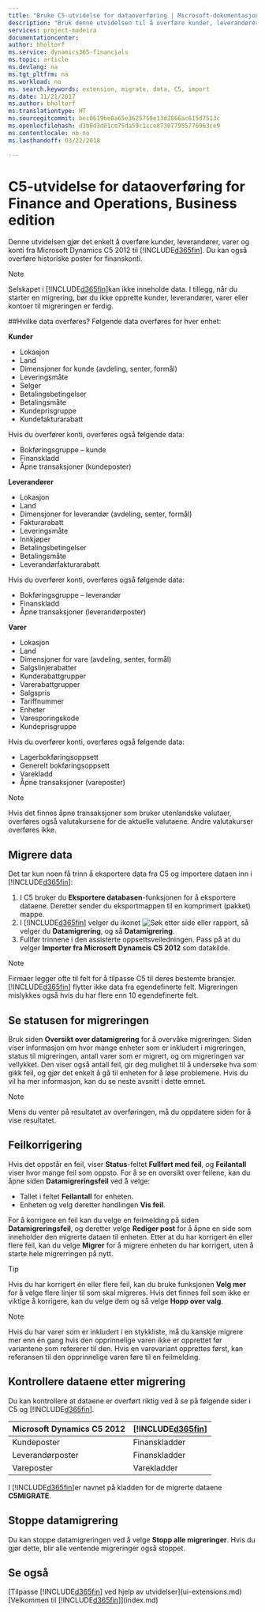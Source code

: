 ```yaml
---
title: "Bruke C5-utvidelse for dataoverføring | Microsoft-dokumentasjon"
description: "Bruk denne utvidelsen til å overføre kunder, leverandører, varer og finanskonti fra Microsoft Dynamics C5 2012 til Financials."
services: project-madeira
documentationcenter: 
author: bholtorf
ms.service: dynamics365-financials
ms.topic: article
ms.devlang: na
ms.tgt_pltfrm: na
ms.workload: na
ms. search.keywords: extension, migrate, data, C5, import
ms.date: 11/21/2017
ms.author: bholtorf
ms.translationtype: HT
ms.sourcegitcommit: bec0619be0a65e3625759e13d2866ac615d7513c
ms.openlocfilehash: d3b8d3d01ce75da59c1cce873077955776963ce9
ms.contentlocale: nb-no
ms.lasthandoff: 03/22/2018

---
```


# <a name="the-c5-data-migration-extension-for-finance-and-operations-business-edition"></a>C5-utvidelse for dataoverføring for Finance and Operations, Business edition
Denne utvidelsen gjør det enkelt å overføre kunder, leverandører, varer og konti fra Microsoft Dynamics C5 2012 til [!INCLUDE[d365fin](includes/d365fin_md.md)]. Du kan også overføre historiske poster for finanskonti.

> [!Note]
> Selskapet i [!INCLUDE[d365fin](includes/d365fin_md.md)]kan ikke inneholde data. I tillegg, når du starter en migrering, bør du ikke opprette kunder, leverandører, varer eller kontoer til migreringen er ferdig.

##<a name="what-data-is-migrated"></a>Hvilke data overføres?
Følgende data overføres for hver enhet:

**Kunder**
* Lokasjon
* Land
* Dimensjoner for kunde (avdeling, senter, formål)
* Leveringsmåte
* Selger
* Betalingsbetingelser
* Betalingsmåte
* Kundeprisgruppe
* Kundefakturarabatt

Hvis du overfører konti, overføres også følgende data:

* Bokføringsgruppe – kunde
* Finanskladd
* Åpne transaksjoner (kundeposter)

**Leverandører**
* Lokasjon
* Land
* Dimensjoner for leverandør (avdeling, senter, formål)
* Fakturarabatt
* Leveringsmåte
* Innkjøper
* Betalingsbetingelser
* Betalingsmåte
* Leverandørfakturarabatt

Hvis du overfører konti, overføres også følgende data:

* Bokføringsgruppe – leverandør
* Finanskladd
* Åpne transaksjoner (leverandørposter)

**Varer**
* Lokasjon
* Land
* Dimensjoner for vare (avdeling, senter, formål)
* Salgslinjerabatter
* Kunderabattgrupper
* Varerabattgrupper
* Salgspris
* Tariffnummer
* Enheter
* Varesporingskode
* Kundeprisgruppe

Hvis du overfører konti, overføres også følgende data:

* Lagerbokføringsoppsett
* Generelt bokføringsoppsett
* Varekladd
* Åpne transaksjoner (vareposter)

> [!Note]
> Hvis det finnes åpne transaksjoner som bruker utenlandske valutaer, overføres også valutakursene for de aktuelle valutaene. Andre valutakurser overføres ikke.

## <a name="to-migrate-data"></a>Migrere data
Det tar kun noen få trinn å eksportere data fra C5 og importere dataen inn i [!INCLUDE[d365fin](includes/d365fin_md.md)]:  

1. I C5 bruker du **Eksportere databasen**-funksjonen for å eksportere dataene. Deretter sender du eksportmappen til en komprimert (pakket) mappe.  
2. I [!INCLUDE[d365fin](includes/d365fin_md.md)] velger du ikonet ![Søk etter side eller rapport](media/ui-search/search_small.png "Søk etter side eller rapport"), så velger du **Datamigrering**, og så  **Datamigrering**.  
3. Fullfør trinnene i den assisterte oppsettsveiledningen. Pass på at du velger **Importer fra Microsoft Dynamcis C5 2012** som datakilde.  

> [!Note]
> Firmaer legger ofte til felt for å tilpasse C5 til deres bestemte bransjer. [!INCLUDE[d365fin](includes/d365fin_md.md)] flytter ikke data fra egendefinerte felt. Migreringen mislykkes også hvis du har flere enn 10 egendefinerte felt.

## <a name="viewing-the-status-of-the-migration"></a>Se statusen for migreringen
Bruk siden **Oversikt over datamigrering** for å overvåke migreringen. Siden viser informasjon om hvor mange enheter som er inkludert i migreringen, status til migreringen, antall varer som er migrert, og om migreringen var vellykket. Den viser også antall feil, gir deg mulighet til å undersøke hva som gikk feil, og gjør det enkelt å gå til enheten for å løse problemene. Hvis du vil ha mer informasjon, kan du se neste avsnitt i dette emnet.  

> [!Note]
> Mens du venter på resultatet av overføringen, må du oppdatere siden for å vise resultatet.

## <a name="correcting-errors"></a>Feilkorrigering
Hvis det oppstår en feil, viser **Status**-feltet **Fullført med feil**, og **Feilantall** viser hvor mange feil som oppsto. For å se en oversikt over feilene, kan du åpne siden **Datamigreringsfeil** ved å velge:  

* Tallet i feltet **Feilantall** for enheten.  
* Enheten og velg deretter handlingen **Vis feil**.  

For å korrigere en feil kan du velge en feilmelding på siden **Datamigreringsfeil**, og deretter velge **Rediger post** for å åpne en side som inneholder den migrerte dataen til enheten. Etter at du har korrigert én eller flere feil, kan du velge **Migrer** for å migrere enheten du har korrigert, uten å starte hele migrerringen på nytt.  

> [!Tip]
> Hvis du har korrigert én eller flere feil, kan du bruke funksjonen **Velg mer** for å velge flere linjer til som skal migreres. Hvis det finnes feil som ikke er viktige å korrigere, kan du velge dem og så velge **Hopp over valg**.

> [!Note]
> Hvis du har varer som er inkludert i en stykkliste, må du kanskje migrere mer enn én gang hvis den opprinnelige varen ikke er opprettet før variantene som refererer til den. Hvis en varevariant opprettes først, kan referansen til den opprinnelige varen føre til en feilmelding.  

## <a name="verifying-data-after-migrating"></a>Kontrollere dataene etter migrering
Du kan kontrollere at dataene er overført riktig ved å se på følgende sider i C5 og [!INCLUDE[d365fin](includes/d365fin_md.md)].

|Microsoft Dynamics C5 2012 | [!INCLUDE[d365fin](includes/d365fin_md.md)]|
|-----|-----|
|Kundeposter| Finanskladder|
|Leverandørposter| Finanskladder|
|Vareposter| Varekladder|

I [!INCLUDE[d365fin](includes/d365fin_md.md)]er navnet på kladden for de migrerte dataene **C5MIGRATE**.

## <a name="stopping-data-migration"></a>Stoppe datamigrering
Du kan stoppe datamigreringen ved å velge **Stopp alle migreringer**. Hvis du gjør dette, blir alle ventende migreringer også stoppet.

## <a name="see-also"></a>Se også
[Tilpasse [!INCLUDE[d365fin](includes/d365fin_md.md)] ved hjelp av utvidelser](ui-extensions.md)  
[Velkommen til [!INCLUDE[d365fin](includes/d365fin_md.md)]](index.md)  

